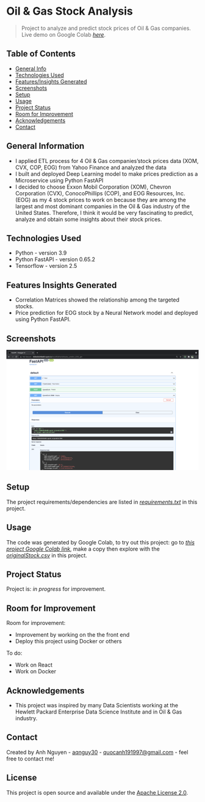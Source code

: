 # Oil & Gas Stock Analysis
> Project to analyze and predict stock prices of Oil & Gas companies.
> Live demo on Google Colab [_here_](https://colab.research.google.com/drive/1UOWdKPuTLisIdHn3CGGJT1mKmYGAaJNQ?usp=sharing). <!-- link to hosted project -->

## Table of Contents
* [General Info](#general-information)
* [Technologies Used](#technologies-used)
* [Features/Insights Generated](#features-insights-generated)
* [Screenshots](#screenshots)
* [Setup](#setup)
* [Usage](#usage)
* [Project Status](#project-status)
* [Room for Improvement](#room-for-improvement)
* [Acknowledgements](#acknowledgements)
* [Contact](#contact)
<!-- * [License](#license) -->


## General Information
- I applied ETL process for 4 Oil & Gas companies’stock prices data (XOM, CVX, COP, EOG) from Yahoo Finance and analyzed the data
- I built and deployed Deep Learning model to make prices prediction as a Microservice using Python FastAPI
- I decided to choose Exxon Mobil Corporation (XOM), Chevron Corporation (CVX), ConocoPhillips (COP), and EOG Resources, Inc. (EOG) as my 4 stock prices to work on because they are among the largest and most dominant companies in the Oil & Gas industry of the United States. Therefore, I think it would be very fascinating to predict, analyze and obtain some insights about their stock prices.


## Technologies Used
- Python - version 3.9
- Python FastAPI - version 0.65.2
- Tensorflow - version 2.5


## Features Insights Generated
- Correlation Matrices showed the relationship among the targeted stocks.
- Price prediction for EOG stock by a Neural Network model and deployed using Python FastAPI.


## Screenshots
![Example screenshot](./img/demo.png)


## Setup
The project requirements/dependencies are listed in [_requirements.txt_](./requirements.txt) in this project.


## Usage
The code was generated by Google Colab, to try out this project: go to [_this project Google Colab link_](https://colab.research.google.com/drive/1UOWdKPuTLisIdHn3CGGJT1mKmYGAaJNQ?usp=sharing), make a copy then explore with the [_originalStock.csv_](./originalStock.csv) in this project.  


## Project Status
Project is: _in progress_ for improvement.


## Room for Improvement
Room for improvement:
- Improvement by working on the the front end
- Deploy this project using Docker or others

To do:
- Work on React 
- Work on Docker


## Acknowledgements
- This project was inspired by many Data Scientists working at the Hewlett Packard Enterprise Data Science Institute and in Oil & Gas industry. 


## Contact
Created by Anh Nguyen - [aqnguy30](https://github.com/aqnguy30) - quocanh191997@gmail.com - feel free to contact me! 


## License
This project is open source and available under the [Apache License 2.0](./LICENSE). 


